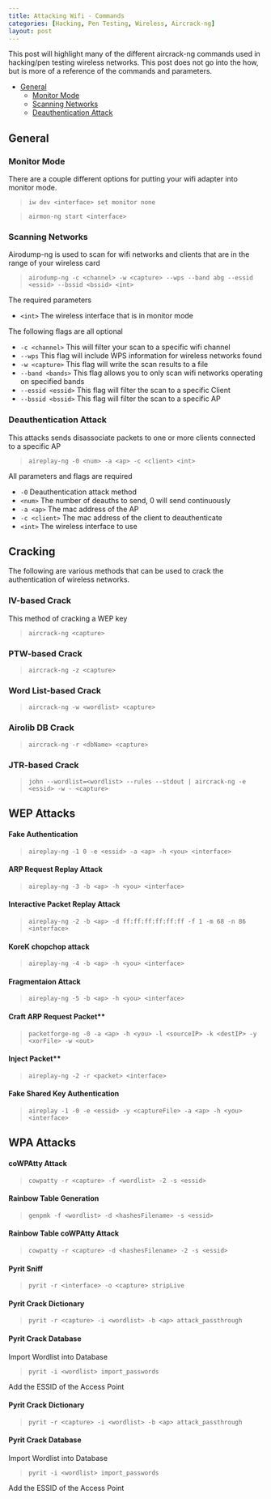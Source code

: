 ```yaml
---
title: Attacking Wifi - Commands
categories: [Hacking, Pen Testing, Wireless, Aircrack-ng]
layout: post
---
```

This post will highlight many of the different aircrack-ng commands used in hacking/pen testing wireless networks.  This post does not go into the how, but is more of a reference of the commands and parameters.

* [General](#general)
  * [Monitor Mode](#monitor-mode)
  * [Scanning Networks](#scanning-networks)
  * [Deauthentication Attack](#deauthentication-attack)

## General

### Monitor Mode
There are a couple different options for putting your wifi adapter into monitor mode.

> `iw dev <interface> set monitor none`

> `airmon-ng start <interface>`

### Scanning Networks
Airodump-ng is used to scan for wifi networks and clients that are in the range of your wireless card

> `airodump-ng -c <channel> -w <capture> --wps --band abg --essid <essid> --bssid <bssid> <int>`

The required parameters
* `<int>` The wireless interface that is in monitor mode

The following flags are all optional
* `-c <channel>` This will filter your scan to a specific wifi channel
* `--wps` This flag will include WPS information for wireless networks found
* `-w <capture>` This flag will write the scan results to a file
* `--band <bands>` This flag allows you to only scan wifi networks operating on specified bands
* `--essid <essid>` This flag will filter the scan to a specific Client
* `--bssid <bssid>` This flag will filter the scan to a specific AP

### Deauthentication Attack
This attacks sends disassociate packets to one or more clients connected to a specific AP
> `aireplay-ng -0 <num> -a <ap> -c <client> <int>`

All parameters and flags are required
* `-0` Deauthentication attack method
* `<num>` The number of deauths to send, 0 will send continuously
* `-a <ap>` The mac address of the AP
* `-c <client>` The mac address of the client to deauthenticate
* `<int>` The wireless interface to use

## Cracking

The following are various methods that can be used to crack the authentication of wireless networks.

### IV-based Crack

This method of cracking a WEP key 
> `aircrack-ng <capture>`

### PTW-based Crack
> `aircrack-ng -z <capture>`

### Word List-based Crack
> `aircrack-ng -w <wordlist> <capture>`

### Airolib DB Crack
> `aircrack-ng -r <dbName> <capture>`

### JTR-based Crack
> `john --wordlist=<wordlist> --rules --stdout | aircrack-ng -e <essid> -w - <capture>`

## WEP Attacks

#### Fake Authentication
> `aireplay-ng -1 0 -e <essid> -a <ap> -h <you> <interface>`

#### ARP Request Replay Attack
> `aireplay-ng -3 -b <ap> -h <you> <interface>`

#### Interactive Packet Replay Attack
> `aireplay-ng -2 -b <ap> -d ff:ff:ff:ff:ff:ff -f 1 -m 68 -n 86 <interface>`

#### KoreK chopchop attack
> `aireplay-ng -4 -b <ap> -h <you> <interface>`

#### Fragmentaion Attack
> `aireplay-ng -5 -b <ap> -h <you> <interface>`

#### Craft ARP Request Packet**
> `packetforge-ng -0 -a <ap> -h <you> -l <sourceIP> -k <destIP> -y <xorFile> -w <out>`

#### Inject Packet**
> `aireplay-ng -2 -r <packet> <interface>`

#### Fake Shared Key Authentication
> `aireplay -1 -0 -e <essid> -y <captureFile> -a <ap> -h <you> <interface>`

## WPA Attacks

#### coWPAtty Attack 
> `cowpatty -r <capture> -f <wordlist> -2 -s <essid>`

#### Rainbow Table Generation
> `genpmk -f <wordlist> -d <hashesFilename> -s <essid>`

#### Rainbow Table coWPAtty Attack
> `cowpatty -r <capture> -d <hashesFilename> -2 -s <essid>`

#### Pyrit Sniff
> `pyrit -r <interface> -o <capture> stripLive`

#### Pyrit Crack Dictionary
> `pyrit -r <capture> -i <wordlist> -b <ap> attack_passthrough`

#### Pyrit Crack Database
Import Wordlist into Database
> `pyrit -i <wordlist> import_passwords`

Add the ESSID of the Access Point

#### Pyrit Crack Dictionary
> `pyrit -r <capture> -i <wordlist> -b <ap> attack_passthrough`

#### Pyrit Crack Database
Import Wordlist into Database
> `pyrit -i <wordlist> import_passwords`

Add the ESSID of the Access Point
